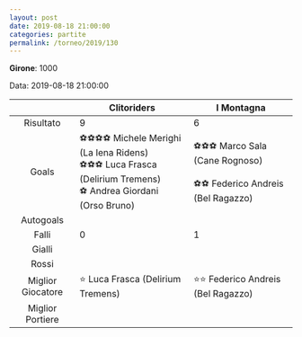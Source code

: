 ```yaml
---
layout: post
date: 2019-08-18 21:00:00
categories: partite
permalink: /torneo/2019/130
---
```

**Girone**: 1000

Data: 2019-08-18 21:00:00

| | Clitoriders | I Montagna |
|:-----:|-----|-----|
Risultato|9|6
Goals|⚽⚽⚽⚽ Michele Merighi (La Iena Ridens)<br/>⚽⚽⚽ Luca Frasca (Delirium Tremens)<br/>⚽ Andrea Giordani (Orso Bruno)|⚽⚽⚽ Marco Sala (Cane Rognoso)<br/><br/>⚽⚽ Federico Andreis (Bel Ragazzo)<br/>
Autogoals||
Falli|0|1
Gialli||
Rossi||
Miglior Giocatore|⭐ Luca Frasca (Delirium Tremens)<br/>|⭐⭐ Federico Andreis (Bel Ragazzo)<br/>
Miglior Portiere||